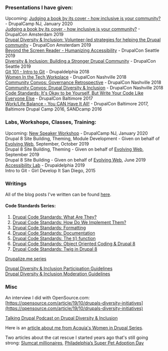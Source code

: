 ### Presentations I have given:
Upcoming: [Judging a book by its cover - how inclusive is your community?](https://www.drupalcampnj.org/sessions/judging-book-its-cover-how-inclusive-your-community) - DrupalCamp NJ, January 2020    
[Judging a book by its cover - how inclusive is your community?](https://www.youtube.com/watch?v=o5RKrQQ9Jyk&list=PLpeDXSh4nHjSZET8xL2RyK3_2WeXxyWkY&index=101&t=0s) - DrupalCon Amsterdam 2019   
[Drupal Diversity & Inclusion: Volunteer-led strategies for helping the Drupal community](https://www.youtube.com/watch?v=FoolIDaFQIc&list=PLpeDXSh4nHjSZET8xL2RyK3_2WeXxyWkY&index=80&t=0s) - DrupalCon Amsterdam 2019    
[Beyond the Screen Reader - Humanizing Accessibility](https://events.drupal.org/seattle2019/sessions/beyond-screen-reader-humanizing-accessibility) - DrupalCon Seattle 2019    
[Diversity & Inclusion: Building a Stronger Drupal Community](https://events.drupal.org/seattle2019/sessions/diversity-inclusion-building-stronger-drupal-community) - DrupalCon Seattle 2019    
[Git 101 - Intro to Git](https://drupaldelphia.org/session/git-101-intro-git) - Drupaldelphia 2018    
[Women In the Tech Workplace](https://events.drupal.org/nashville2018/sessions/women-tech-workplace) - DrupalCon Nashville 2018    
[Community Convos: Governance Retrospective](https://events.drupal.org/nashville2018/sessions/community-convos-governance-retrospective) - DrupalCon Nashville 2018    
[Community Convos: Drupal Diversity & Inclusion](https://events.drupal.org/nashville2018/sessions/community-convos-drupal-diversity-inclusion) - DrupalCon Nashville 2018    
[Code Standards: It's Okay to be Yourself, But Write Your Code Like Everyone Else](https://events.drupal.org/baltimore2017/sessions/code-standards-its-okay-be-yourself-write-your-code-everyone-else) - DrupalCon Baltimore 2017    
[Work/Life Balance - You CAN Have It All!](https://events.drupal.org/baltimore2017/sessions/worklife-balance-you-can-have-it-all) - DrupalCon Baltimore 2017, Baltimore Drupal Camp 2016, SANDcamp 2016    

### Labs, Workshops, Classes, Training:
Upcoming: [New Speaker Workshop](https://www.drupalcampnj.org/workshops) - DrupalCamp NJ, January 2020    
Drupal 8 Site Building, Theming, Module Development - Given on behalf of [Evolving Web](https://evolvingweb.ca/), September, October 2019   
Drupal 8 Site Building, Theming - Given on behalf of [Evolving Web](https://evolvingweb.ca/), September 2019    
Drupal 8 Site Building - Given on behalf of [Evolving Web](https://evolvingweb.ca/), June 2019    
[Accessibility Lab](https://drupaldelphia.org/session/accessibility-lab) - Drupaldelphia 2019    
Intro to Git - Girl Develop It San Diego, 2015

### Writings
All of the blog posts I've written can be found [here](https://chromatichq.com/blog/author/Alanna%20Burke).

#### Code Standards Series:
1. [Drupal Code Standards: What Are They?](https://chromatichq.com/blog/drupal-code-standards-what-are-they)
2. [Drupal Code Standards: How Do We Implement Them?](https://chromatichq.com/blog/drupal-code-standards-how-do-we-implement-them)
3. [Drupal Code Standards: Formatting](https://chromatichq.com/blog/drupal-code-standards-formatting)
4. [Drupal Code Standards: Documentation](https://chromatichq.com/blog/drupal-code-standards-documentation)
5. [Drupal Code Standards: The t() function](https://chromatichq.com/blog/drupal-code-standards-t-function)
6. [Drupal Code Standards: Object Oriented Coding & Drupal 8](https://chromatichq.com/blog/drupal-code-standards-object-oriented-coding-drupal-8)
7. [Drupal Code Standards: Twig in Drupal 8](https://chromatichq.com/blog/drupal-code-standards-twig-drupal-8)

[Drupalize.me series](https://drupalize.me/series/coding-standards-drupal)  

[Drupal Diversity & Inclusion Participation Guidelines](https://www.drupaldiversity.com/docs/participant-guidelines)  
[Drupal Diversity & Inclusion Moderation Guidelines](https://www.drupaldiversity.com/docs/moderation-guidelines)    


### Misc
An interview I did with OpenSource.com: [https://opensource.com/article/19/10/drupals-diversity-initiatives](https://opensource.com/article/19/10/drupals-diversity-initiatives)    

[Talking Drupal Podcast on Drupal Diversity & Inclusion](https://www.talkingdrupal.com/217)   

Here is an [article about me from Acquia's Women in Drupal Series](https://www.acquia.com/blog/women-drupal-community-aburke626).    

Two articles about the cat rescue I started years ago that's still going strong: [Slumcat millionaires](https://temple-news.com/slumcat-millionaires/), [Philadelphia’s Super Pet Adoption Day](http://aroundmainline.com/living/philadelphias-super-pet-adoption-day.html)   



